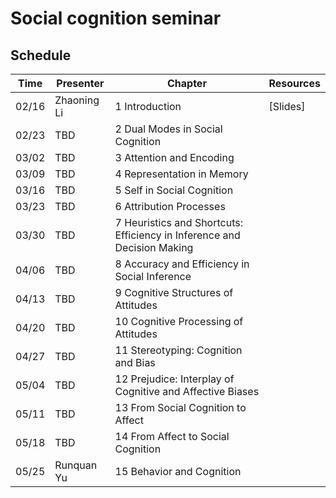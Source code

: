 # Social cognition seminar

## Schedule

| Time | Presenter | Chapter | Resources |
| ------------- | ------------- | ------------- | ------------- |
| 02/16 | Zhaoning Li | 1 Introduction | [Slides]
| 02/23 | TBD | 2 Dual Modes in Social Cognition | 
| 03/02 | TBD | 3 Attention and Encoding | 
| 03/09 | TBD | 4 Representation in Memory | 
| 03/16 | TBD | 5 Self in Social Cognition | 
| 03/23 | TBD | 6 Attribution Processes | 
| 03/30 | TBD | 7 Heuristics and Shortcuts: Efficiency in Inference and Decision Making | 
| 04/06 | TBD | 8 Accuracy and Efficiency in Social Inference | 
| 04/13 | TBD | 9 Cognitive Structures of Attitudes | 
| 04/20 | TBD | 10 Cognitive Processing of Attitudes | 
| 04/27 | TBD | 11 Stereotyping: Cognition and Bias | 
| 05/04 | TBD | 12 Prejudice: Interplay of Cognitive and Affective Biases | 
| 05/11 | TBD | 13 From Social Cognition to Affect | 
| 05/18 | TBD | 14 From Affect to Social Cognition | 
| 05/25 | Runquan Yu | 15 Behavior and Cognition |
